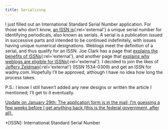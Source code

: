 ```yaml
---
title: Serializing
---
```

I just filled out an International Standard Serial Number application. For those who don’t know, [an ISSN is](http://lcweb.loc.gov/issn/){:rel='external'} a unique serial number for identifying periodicals, also known as serials. A serial is a publication issued in successive parts and intended to be continued indefinitely, with issues having unique numerical designations. Weblogs meet the definition of a serial, and thus qualify for an ISSN. Joe Clark has a page that [explains the benefits of ISSNs](http://fawny.org/issn/){:rel='external'}, and another page that [explains why weblogs are eligible for ISSNs](http://fawny.org/issn/compatibility/){:rel='external'}. I decided to join the likes of [Jeffery Zeldman](http://www.zeldman.com/){:rel='external'} (ISSN 1534-0309) and get an ISSN for wadny.com. Hopefully I’ll be approved, although I have no idea how long the process takes.

P.S.: I know I still haven’t added any new designs or written the article I mentioned; I’ll get to it eventually.

<ins datetime="2004-01-29T15:42:00-05:00">Update on January 29th: The application form is in the mail; I’m guessing a few weeks before I get anything back (this is the federal government, after all).</ins>

*[ISSN]: International Standard Serial Number